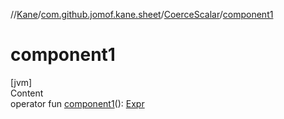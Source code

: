 //[Kane](../../index.md)/[com.github.jomof.kane.sheet](../index.md)/[CoerceScalar](index.md)/[component1](component1.md)



# component1  
[jvm]  
Content  
operator fun [component1](component1.md)(): [Expr](../../com.github.jomof.kane/-expr/index.md)  



